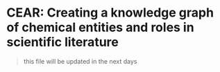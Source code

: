 # CEAR: Creating a knowledge graph of chemical entities and roles in scientific literature

> this file will be updated in the next days

